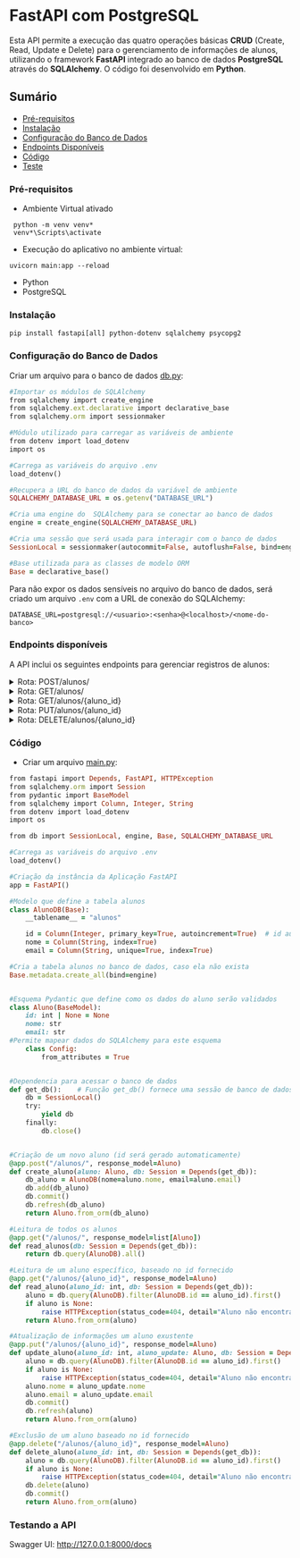# FastAPI com PostgreSQL

Esta API permite a execução das quatro operações básicas **CRUD** (Create, Read, Update e Delete) para o gerenciamento de informações de alunos, utilizando o framework **FastAPI** integrado ao banco de dados **PostgreSQL** através do **SQLAlchemy**. O código foi desenvolvido em **Python**.

## Sumário

- [Pré-requisitos](#pré-requisitos)
- [Instalação](#instalação)
- [Configuração do Banco de Dados](#configuração-do-banco-de-dados)
- [Endpoints Disponíveis](#endpoints-disponíveis)
- [Código](#código)
- [Teste](#testando-a-api)

### Pré-requisitos

- Ambiente Virtual ativado

```
 python -m venv venv*
 venv*\Scripts\activate
``` 
- Execução do aplicativo no ambiente virtual:
```
uvicorn main:app --reload
``` 
- Python
- PostgreSQL

### Instalação

```
pip install fastapi[all] python-dotenv sqlalchemy psycopg2
```

### Configuração do Banco de Dados

Criar um arquivo para o banco de dados [db.py](https://github.com/MeireMayumi/FastAPI-com-PostgreSQL/blob/main/db.py):

```ruby
#Importar os módulos de SQLAlchemy
from sqlalchemy import create_engine
from sqlalchemy.ext.declarative import declarative_base
from sqlalchemy.orm import sessionmaker

#Módulo utilizado para carregar as variáveis de ambiente
from dotenv import load_dotenv
import os

#Carrega as variáveis do arquivo .env
load_dotenv()

#Recupera a URL do banco de dados da variável de ambiente
SQLALCHEMY_DATABASE_URL = os.getenv("DATABASE_URL")

#Cria uma engine do  SQLAlchemy para se conectar ao banco de dados
engine = create_engine(SQLALCHEMY_DATABASE_URL)

#Cria uma sessão que será usada para interagir com o banco de dados
SessionLocal = sessionmaker(autocommit=False, autoflush=False, bind=engine)

#Base utilizada para as classes de modelo ORM
Base = declarative_base()
```

Para não expor os dados sensíveis no arquivo do banco de dados, será criado um arquivo `.env` com a URL de conexão do SQLAlchemy:

```
DATABASE_URL=postgresql://<usuario>:<senha>@<localhost>/<nome-do-banco>
```

### Endpoints disponíveis

A API inclui os seguintes endpoints para gerenciar registros de alunos:
<details>
<summary>Rota: POST/alunos/</summary>
  
  **Descrição**: Cria um novo aluno.

  **Entrada**: Objeto JSON contendo `nome` e `email`.
  
  **Resposta**: Objeto `Aluno` recém-criado.
</details>

<details>
<summary>Rota: GET/alunos/</summary>
  
  **Descrição**: Retorna uma lista com todos os alunos cadastrados.

  **Resposta**: Lista de objetos `Aluno`.
</details>
<details>
<summary>Rota: GET/alunos/{aluno_id}</summary>
  
  **Descrição**: Retorna os dados do aluno com base no id fornecido.

  
  **Resposta**: Objeto `Aluno`.
</details>
<details>
<summary>Rota: PUT/alunos/{aluno_id}</summary>
  
  **Descrição**: Atualiza os dados de um aluno existente.

  **Entrada**: Objeto JSON contendo os novos valores de `nome` e `email`
  
  **Resposta**: Objeto `Aluno` atualizado.
</details>

<details>
<summary>Rota: DELETE/alunos/{aluno_id}</summary>
  
  **Descrição**: Exclui um aluno com base no id fornecido.

  **Resposta**: Objeto `Aluno` excluído.
</details>

### Código
- Criar um arquivo [main.py](https://github.com/MeireMayumi/FastAPI-com-PostgreSQL/blob/main/main.py):
```ruby
from fastapi import Depends, FastAPI, HTTPException
from sqlalchemy.orm import Session
from pydantic import BaseModel
from sqlalchemy import Column, Integer, String
from dotenv import load_dotenv
import os

from db import SessionLocal, engine, Base, SQLALCHEMY_DATABASE_URL

#Carrega as variáveis do arquivo .env
load_dotenv()

#Criação da instância da Aplicação FastAPI
app = FastAPI()

#Modelo que define a tabela alunos
class AlunoDB(Base):
    __tablename__ = "alunos"

    id = Column(Integer, primary_key=True, autoincrement=True)  # id autoincrementado
    nome = Column(String, index=True)
    email = Column(String, unique=True, index=True)

#Cria a tabela alunos no banco de dados, caso ela não exista
Base.metadata.create_all(bind=engine)


#Esquema Pydantic que define como os dados do aluno serão validados
class Aluno(BaseModel):
    id: int | None = None
    nome: str
    email: str
#Permite mapear dados do SQLAlchemy para este esquema
    class Config:
        from_attributes = True  


#Dependencia para acessar o banco de dados
def get_db():    # Função get_db() fornece uma sessão de banco de dados com SessionLocal, que foi definido no arquivo db.py
    db = SessionLocal() 
    try:
        yield db
    finally:
        db.close()


#Criação de um novo aluno (id será gerado automaticamente)
@app.post("/alunos/", response_model=Aluno)
def create_aluno(aluno: Aluno, db: Session = Depends(get_db)):
    db_aluno = AlunoDB(nome=aluno.nome, email=aluno.email) 
    db.add(db_aluno)
    db.commit()
    db.refresh(db_aluno)
    return Aluno.from_orm(db_aluno)

#Leitura de todos os alunos
@app.get("/alunos/", response_model=list[Aluno])
def read_alunos(db: Session = Depends(get_db)):
    return db.query(AlunoDB).all()

#Leitura de um aluno específico, baseado no id fornecido
@app.get("/alunos/{aluno_id}", response_model=Aluno)
def read_aluno(aluno_id: int, db: Session = Depends(get_db)):
    aluno = db.query(AlunoDB).filter(AlunoDB.id == aluno_id).first()
    if aluno is None:
        raise HTTPException(status_code=404, detail="Aluno não encontrado")
    return Aluno.from_orm(aluno)

#Atualização de informações um aluno exustente
@app.put("/alunos/{aluno_id}", response_model=Aluno)
def update_aluno(aluno_id: int, aluno_update: Aluno, db: Session = Depends(get_db)):
    aluno = db.query(AlunoDB).filter(AlunoDB.id == aluno_id).first()
    if aluno is None:
        raise HTTPException(status_code=404, detail="Aluno não encontrado")
    aluno.nome = aluno_update.nome
    aluno.email = aluno_update.email
    db.commit()
    db.refresh(aluno)
    return Aluno.from_orm(aluno)

#Exclusão de um aluno baseado no id fornecido 
@app.delete("/alunos/{aluno_id}", response_model=Aluno)
def delete_aluno(aluno_id: int, db: Session = Depends(get_db)):
    aluno = db.query(AlunoDB).filter(AlunoDB.id == aluno_id).first()
    if aluno is None:
        raise HTTPException(status_code=404, detail="Aluno não encontrado")
    db.delete(aluno)
    db.commit()
    return Aluno.from_orm(aluno)
```


### Testando a API

Swagger UI: http://127.0.0.1:8000/docs
